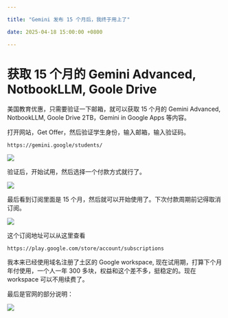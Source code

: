 ```yaml
---

title: "Gemini 发布 15 个月后，我终于用上了"

date: 2025-04-18 15:00:00 +0800

---
```


# 获取 15 个月的 Gemini Advanced, NotbookLLM, Goole Drive

美国教育优惠，只需要验证一下邮箱，就可以获取 15 个月的 Gemini Advanced, NotbookLLM, Goole Drive 2TB，Gemini in Google Apps 等内容。

打开网站，Get Offer，然后验证学生身份，输入邮箱，输入验证码。
```
https://gemini.google/students/
```

![](https://assets.068666.xyz/blog/assets/2025/04/e091ed277cbcd4ff73c9809ea5ccbc98.png)


验证后，开始试用，然后选择一个付款方式就行了。

![](https://assets.068666.xyz/blog/assets/2025/04/e4fbc302e7aedcb1a7cfd3f239c33c6d.png)


最后看到订阅里面是 15 个月，然后就可以开始使用了。下次付款周期前记得取消订阅。

![](https://assets.068666.xyz/blog/assets/2025/04/d35b9824902d42024e16d2b1c20566f8.png)

这个订阅地址可以从这里查看

```
https://play.google.com/store/account/subscriptions
```

我本来已经使用域名注册了土区的 Google workspace, 现在试用期，打算下个月年付使用，一个人一年 300 多块，权益和这个差不多，挺稳定的。现在 workspace 可以不用续费了。

最后是官网的部分说明：

![](https://assets.068666.xyz/blog/assets/2025/04/d5e521fae92a2708128424808c3c1a56.png)